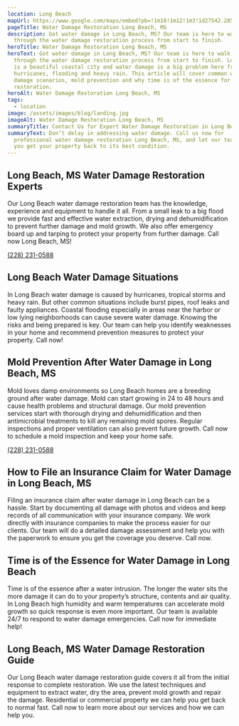 ```yaml
---
location: Long Beach
mapUrl: https://www.google.com/maps/embed?pb=!1m18!1m12!1m3!1d27542.2858762783!2d-89.184769362998!3d30.357038778371866!2m3!1f0!2f0!3f0!3m2!1i1024!2i768!4f13.1!3m3!1m2!1s0x889c3ca1bb8183cb%3A0x1f0ed516f51d7760!2sLong%20Beach%2C%20MS%2039560%2C%20USA!5e0!3m2!1sen!2sca!4v1726105103611!5m2!1sen!2sca
pageTitle: Water Damage Restoration Long Beach, MS
description: Got water damage in Long Beach, MS? Our team is here to walk you
  through the water damage restoration process from start to finish.
heroTitle: Water Damage Restoration Long Beach, MS
heroText: Got water damage in Long Beach, MS? Our team is here to walk you
  through the water damage restoration process from start to finish. Long Beach
  is a beautiful coastal city and water damage is a big problem here from
  hurricanes, flooding and heavy rain. This article will cover common water
  damage scenarios, mold prevention and why time is of the essence for
  restoration.
heroAlt: Water Damage Restoration Long Beach, MS
tags:
  - location
image: /assets/images/blog/landing.jpg
imageAlt: Water Damage Restoration Long Beach, MS
summaryTitle: Contact Us for Expert Water Damage Restoration in Long Beach, MS!
summaryText: Don’t delay in addressing water damage. Call us now for
  professional water damage restoration Long Beach, MS, and let our team help
  you get your property back to its best condition.
---
```

## Long Beach, MS Water Damage Restoration Experts

Our Long Beach water damage restoration team has the knowledge, experience and equipment to handle it all. From a small leak to a big flood we provide fast and effective water extraction, drying and dehumidification to prevent further damage and mold growth. We also offer emergency board up and tarping to protect your property from further damage. Call now Long Beach, MS!

[(228) 231-0588](tel:228-231-0588)

## Long Beach Water Damage Situations

In Long Beach water damage is caused by hurricanes, tropical storms and heavy rain. But other common situations include burst pipes, roof leaks and faulty appliances. Coastal flooding especially in areas near the harbor or low lying neighborhoods can cause severe water damage. Knowing the risks and being prepared is key. Our team can help you identify weaknesses in your home and recommend prevention measures to protect your property. Call now!

## Mold Prevention After Water Damage in Long Beach, MS

Mold loves damp environments so Long Beach homes are a breeding ground after water damage. Mold can start growing in 24 to 48 hours and cause health problems and structural damage. Our mold prevention services start with thorough drying and dehumidification and then antimicrobial treatments to kill any remaining mold spores. Regular inspections and proper ventilation can also prevent future growth. Call now to schedule a mold inspection and keep your home safe.

[(228) 231-0588](tel:228-231-0588)

## How to File an Insurance Claim for Water Damage in Long Beach, MS

Filing an insurance claim after water damage in Long Beach can be a hassle. Start by documenting all damage with photos and videos and keep records of all communication with your insurance company. We work directly with insurance companies to make the process easier for our clients. Our team will do a detailed damage assessment and help you with the paperwork to ensure you get the coverage you deserve. Call now.

## Time is of the Essence for Water Damage in Long Beach

Time is of the essence after a water intrusion. The longer the water sits the more damage it can do to your property’s structure, contents and air quality. In Long Beach high humidity and warm temperatures can accelerate mold growth so quick response is even more important. Our team is available 24/7 to respond to water damage emergencies. Call now for immediate help!

## Long Beach, MS Water Damage Restoration Guide

Our Long Beach water damage restoration guide covers it all from the initial response to complete restoration. We use the latest techniques and equipment to extract water, dry the area, prevent mold growth and repair the damage. Residential or commercial property we can help you get back to normal fast. Call now to learn more about our services and how we can help you.

